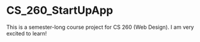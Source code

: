 # CS_260_StartUpApp
This is a semester-long course project for CS 260 (Web Design). 
I am very excited to learn!